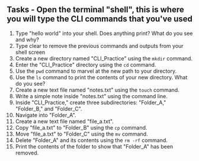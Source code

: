 ## Tasks - Open the terminal "shell", this is where you will type the CLI commands that you've used

1. Type "hello world" into your shell. Does anything print? What do you see and why?
2. Type clear to remove the previous commands and outputs from your shell screen
3. Create a new directory named "CLI_Practice" using the `mkdir` command.
4. Enter the "CLI_Practice" directory using the `cd` command.
5. Use the `pwd` command to marvel at the new path to your directory.
6. Use the `ls` command to print the contents of your new directory. What do you see?
7. Create a new text file named "notes.txt" using the `touch` command.
8. Write a simple note inside "notes.txt" using the command line.
9. Inside "CLI_Practice," create three subdirectories: "Folder_A," "Folder_B," and "Folder_C".
10. Navigate into "Folder_A".
11. Create a new text file named "file_a.txt".
12. Copy "file_a.txt" to "Folder_B" using the `cp` command.
13. Move "file_a.txt" to "Folder_C" using the `mv` command.
14. Delete "Folder_A" and its contents using the `rm -rf` command.
15. Print the contents of the folder to show that "Folder_A" has been removed.
